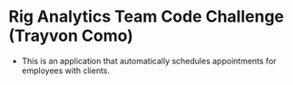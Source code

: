 # Rig Analytics Team Code Challenge (Trayvon Como)
* This is an application that automatically schedules appointments for employees with clients.

